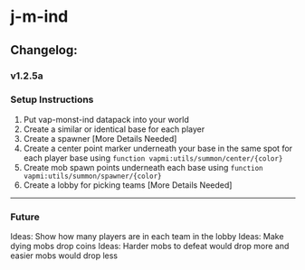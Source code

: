 # j-m-ind

## Changelog:

### v1.2.5a

### Setup Instructions
1. Put vap-monst-ind datapack into your world
1. Create a similar or identical base for each player
1. Create a spawner [More Details Needed]
1. Create a center point marker underneath your base in the same spot for each player base using `function vapmi:utils/summon/center/{color}`
1. Create mob spawn points underneath each base using `function vapmi:utils/summon/spawner/{color}`
1. Create a lobby for picking teams [More Details Needed]

---

### Future
Ideas: Show how many players are in each team in the lobby
Ideas: Make dying mobs drop coins
Ideas: Harder mobs to defeat would drop more and easier mobs would drop less

